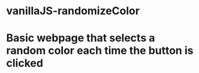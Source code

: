 # vanillaJS-randomizeColor

# Basic webpage that selects a random color each time the button is clicked